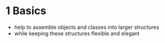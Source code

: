 # 1 Basics
- help to assemble objects and classes into larger structures
- while keeping these structures flexible and elegant